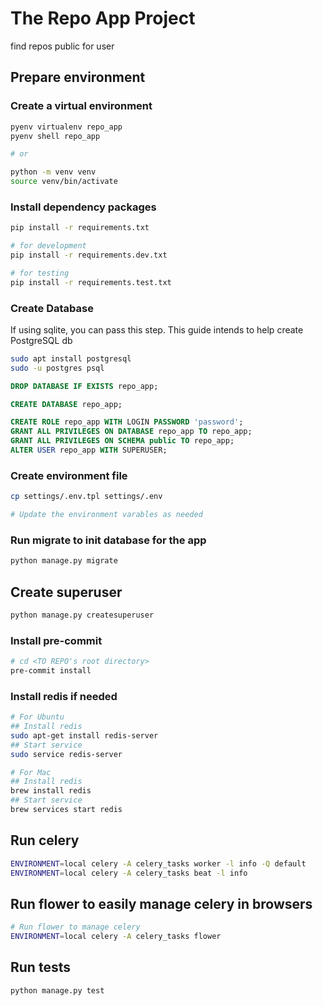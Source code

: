 # The Repo App Project

find repos public for user

## Prepare environment

### Create a virtual environment

```bash
pyenv virtualenv repo_app
pyenv shell repo_app

# or

python -m venv venv
source venv/bin/activate
```

### Install dependency packages

```bash
pip install -r requirements.txt

# for development
pip install -r requirements.dev.txt

# for testing
pip install -r requirements.test.txt
```

### Create Database

If using sqlite, you can pass this step.
This guide intends to help create PostgreSQL db

```bash
sudo apt install postgresql
sudo -u postgres psql
```

```sql
DROP DATABASE IF EXISTS repo_app;

CREATE DATABASE repo_app;

CREATE ROLE repo_app WITH LOGIN PASSWORD 'password';
GRANT ALL PRIVILEGES ON DATABASE repo_app TO repo_app;
GRANT ALL PRIVILEGES ON SCHEMA public TO repo_app;
ALTER USER repo_app WITH SUPERUSER;
```

### Create environment file

``` bash
cp settings/.env.tpl settings/.env

# Update the environment varables as needed
```

### Run migrate to init database for the app

```bash
python manage.py migrate
```

## Create superuser

```bash
python manage.py createsuperuser
```

### Install pre-commit

```bash
# cd <TO REPO's root directory>
pre-commit install
```

### Install redis if needed

```bash
# For Ubuntu
## Install redis
sudo apt-get install redis-server
## Start service
sudo service redis-server

# For Mac
## Install redis
brew install redis
## Start service
brew services start redis
```


## Run celery

```bash
ENVIRONMENT=local celery -A celery_tasks worker -l info -Q default
ENVIRONMENT=local celery -A celery_tasks beat -l info
```

## Run flower to easily manage celery in browsers

```bash
# Run flower to manage celery
ENVIRONMENT=local celery -A celery_tasks flower
```


## Run tests

```bash
python manage.py test
```